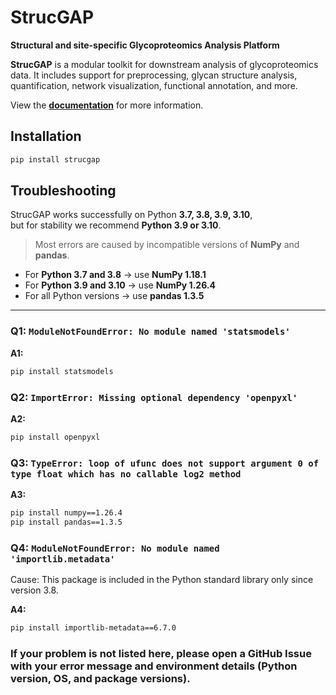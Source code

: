 # StrucGAP

**Structural and site-specific Glycoproteomics Analysis Platform**

**StrucGAP** is a modular toolkit for downstream analysis of glycoproteomics data. It includes support for preprocessing, glycan structure analysis, quantification, network visualization, functional annotation, and more.

View the [**documentation**](https://strucgap.readthedocs.io/en/latest/index.html) for more information.

## Installation

```bash
pip install strucgap
```

## Troubleshooting

StrucGAP works successfully on Python **3.7, 3.8, 3.9, 3.10**,  
but for stability we recommend **Python 3.9 or 3.10**.

>  Most errors are caused by incompatible versions of **NumPy** and **pandas**.

- For **Python 3.7 and 3.8** → use **NumPy 1.18.1**  
- For **Python 3.9 and 3.10** → use **NumPy 1.26.4**  
- For all Python versions → use **pandas 1.3.5**

---

### Q1: `ModuleNotFoundError: No module named 'statsmodels'`

**A1:**
```bash
pip install statsmodels
```

### Q2: `ImportError: Missing optional dependency 'openpyxl'`

**A2:**
```bash
pip install openpyxl
```

### Q3: `TypeError: loop of ufunc does not support argument 0 of type float which has no callable log2 method`

**A3:**
```bash
pip install numpy==1.26.4
pip install pandas==1.3.5
```

### Q4: `ModuleNotFoundError: No module named 'importlib.metadata'`
Cause: This package is included in the Python standard library only since version 3.8.

**A4:**
```bash
pip install importlib-metadata==6.7.0
```

### If your problem is not listed here, please open a GitHub Issue with your error message and environment details (Python version, OS, and package versions).




